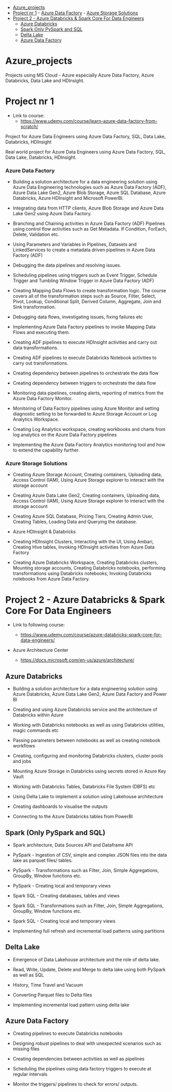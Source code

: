 
<!-- TOC -->

- [Azure_projects](#azure_projects)
- [Project nr 1](#project-nr-1)
        - [Azure Data Factory](#azure-data-factory)
        - [Azure Storage Solutions](#azure-storage-solutions)
- [Project 2 - Azure Databricks & Spark Core For Data Engineers](#project-2---azure-databricks--spark-core-for-data-engineers)
    - [Azure Databricks](#azure-databricks)
    - [Spark Only PySpark and SQL](#spark-only-pyspark-and-sql)
    - [Delta Lake](#delta-lake)
    - [Azure Data Factory](#azure-data-factory)

<!-- /TOC -->

# Azure_projects

Projects using MS Cloud - Azure especially Azure Data Factory, Azure Databricks, Data Lake and HDInsight.


# Project nr 1

- Link to course:
    - https://www.udemy.com/course/learn-azure-data-factory-from-scratch/

Project for Azure Data Engineers using Azure Data Factory, SQL, Data Lake, Databricks, HDInsight

Real world project for Azure Data Engineers using Azure Data Factory, SQL, Data Lake, Databricks, HDInsight.


### Azure Data Factory

- Building a solution architecture for a data engineering solution using Azure Data Engineering technologies such as Azure Data Factory (ADF), Azure Data Lake Gen2, Azure Blob Storage, Azure SQL Database, Azure Databricks, Azure HDInsight and Microsoft PowerBI.

- Integrating data from HTTP clients, Azure Blob Storage and Azure Data Lake Gen2 using Azure Data Factory.

- Branching and Chaining activities in Azure Data Factory (ADF) Pipelines using control flow activities such as Get Metadata. If Condition, ForEach, Delete, Validation etc.

- Using Parameters and Variables in Pipelines, Datasets and LinkedServices to create a metadata driven pipelines in Azure Data Factory (ADF)

- Debugging the data pipelines and resolving issues.

- Scheduling pipelines using triggers such as Event Trigger, Schedule Trigger and Tumbling Window Trigger in Azure Data Factory (ADF)

- Creating Mapping Data Flows to create transformation logic. The course covers all of the transformation steps such as Source, Filter, Select, Pivot, Lookup, Conditional Split, Derived Column, Aggregate, Join and Sink transformation.

- Debugging data flows, investigating issues, fixing failures etc

- Implementing Azure Data Factory pipelines to invoke Mapping Data Flows and executing them.

- Creating ADF pipelines to execute HDInsight activities and carry out data transformations.

- Creating ADF pipelines to execute Databricks Notebook activities to carry out transformations.

- Creating dependency between pipelines to orchestrate the data flow

- Creating dependency between triggers to orchestrate the data flow

- Monitoring data pipelines, creating alerts, reporting of metrics from the Azure Data Factory Monitor.

- Monitoring of Data Factory pipelines using Azure Monitor and setting diagnostic setting to be forwarded to Azure Storage Account or Log Analytics Workspace.

- Creating Log Analytics workspace, creating workbooks and charts from log analytics on the Azure Data Factory pipelines

- Implementing the Azure Data Factory Analytics monitoring tool and how to extend the capability further.

### Azure Storage Solutions

- Creating Azure Storage Account, Creating containers, Uploading data, Access Control (IAM), Using Azure Storage explorer to interact with the storage account

- Creating Azure Data Lake Gen2, Creating containers, Uploading data, Access Control (IAM), Using Azure Storage explorer to interact with the storage account

- Creating Azure SQL Database, Pricing Tiers, Creating Admin User, Creating Tables, Loading Data and Querying the database.

- Azure HDInsight & Databricks

- Creating HDInsight Clusters, Interacting with the UI, Using Ambari, Creating Hive tables, Invoking HDInsight activities from Azure Data Factory

- Creating Azure Databricks Workspace, Creating Databricks clusters, Mounting storage accounts, Creating Databricks notebooks, performing transformations using Databricks notebooks, Invoking Databricks notebooks from Azure Data Factory.


# Project 2 - Azure Databricks & Spark Core For Data Engineers

- Link to following course:
    - https://www.udemy.com/course/azure-databricks-spark-core-for-data-engineers/

- Azure Architecture Center
    - https://docs.microsoft.com/en-us/azure/architecture/


## Azure Databricks

- Building a solution architecture for a data engineering solution using Azure Databricks, Azure Data Lake Gen2, Azure Data Factory and Power BI

- Creating and using Azure Databricks service and the architecture of Databricks within Azure

- Working with Databricks notebooks as well as using Databricks utilities, magic commands etc

- Passing parameters between notebooks as well as creating notebook workflows

- Creating, configuring and monitoring Databricks clusters, cluster pools and jobs

- Mounting Azure Storage in Databricks using secrets stored in Azure Key Vault

- Working with Databricks Tables, Databricks File System (DBFS) etc

- Using Delta Lake to implement a solution using Lakehouse architecture

- Creating dashboards to visualise the outputs

- Connecting to the Azure Databricks tables from PowerBI

## Spark (Only PySpark and SQL)

- Spark architecture, Data Sources API and Dataframe API

- PySpark - Ingestion of CSV, simple and complex JSON files into the data lake as parquet files/ tables.

- PySpark - Transformations such as Filter, Join, Simple Aggregations, GroupBy, Window functions etc.

- PySpark - Creating local and temporary views

- Spark SQL - Creating databases, tables and views

- Spark SQL - Transformations such as Filter, Join, Simple Aggregations, GroupBy, Window functions etc.

- Spark SQL - Creating local and temporary views

- Implementing full refresh and incremental load patterns using partitions

## Delta Lake

- Emergence of Data Lakehouse architecture and the role of delta lake.

- Read, Write, Update, Delete and Merge to delta lake using both PySpark as well as SQL 

- History, Time Travel and Vacuum

- Converting Parquet files to Delta files

- Implementing incremental load pattern using delta lake

## Azure Data Factory

- Creating pipelines to execute Databricks notebooks

- Designing robust pipelines to deal with unexpected scenarios such as missing files

- Creating dependencies between activities as well as pipelines

- Scheduling the pipelines using data factory triggers to execute at regular intervals

- Monitor the triggers/ pipelines to check for errors/ outputs.